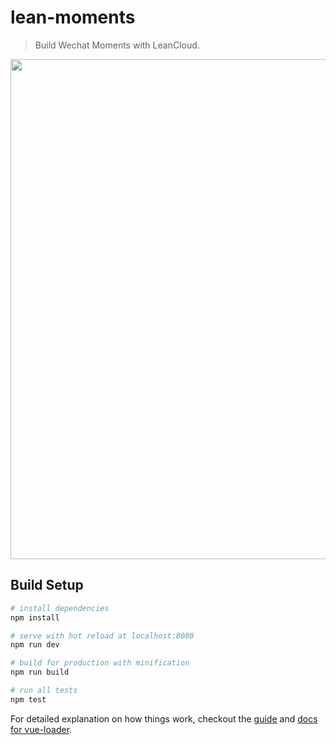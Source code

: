 # lean-moments

> Build Wechat Moments with LeanCloud.

<img src="http://storage.360buyimg.com/mtd/home/10-pic1472203429845.jpg" width="800">


## Build Setup

``` bash
# install dependencies
npm install

# serve with hot reload at localhost:8080
npm run dev

# build for production with minification
npm run build

# run all tests
npm test
```

For detailed explanation on how things work, checkout the [guide](http://vuejs-templates.github.io/webpack/) and [docs for vue-loader](http://vuejs.github.io/vue-loader).

